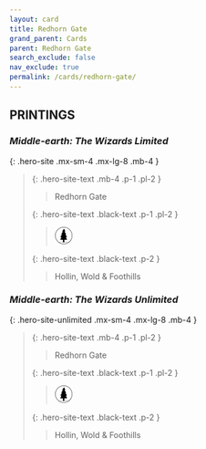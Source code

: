 ```yaml
---
layout: card
title: Redhorn Gate
grand_parent: Cards
parent: Redhorn Gate
search_exclude: false
nav_exclude: true
permalink: /cards/redhorn-gate/
---
```


## PRINTINGS


### _Middle-earth: The Wizards Limited_

{: .hero-site .mx-sm-4 .mx-lg-8 .mb-4 }
> {: .hero-site-text .mb-4 .p-1 .pl-2 }
> > <div class="character-card-name">Redhorn Gate</div>
>
> {: .hero-site-text .black-text .p-1 .pl-2 }
> > ![](/assets/images/wilderness.svg)
>
> {: .hero-site-text .black-text .p-2 }
> > Hollin, Wold & Foothills 
> 

### _Middle-earth: The Wizards Unlimited_

{: .hero-site-unlimited .mx-sm-4 .mx-lg-8 .mb-4 }
> {: .hero-site-text .mb-4 .p-1 .pl-2 }
> > <div class="character-card-name">Redhorn Gate</div>
>
> {: .hero-site-text .black-text .p-1 .pl-2 }
> > ![](/assets/images/wilderness.svg)
>
> {: .hero-site-text .black-text .p-2 }
> > Hollin, Wold & Foothills 
> 
